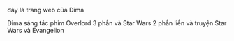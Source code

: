 đây là trang web của Dima

Dima sáng tác phim Overlord 3 phần và Star Wars 2 phần liền và truyện Star Wars và Evangelion


